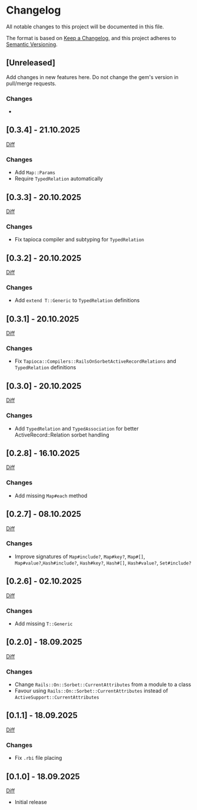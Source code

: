 # Changelog

All notable changes to this project will be documented in this file.

The format is based on [Keep a Changelog](https://keepachangelog.com/en/1.0.0/),
and this project adheres to [Semantic Versioning](https://semver.org/spec/v2.0.0.html).

## [Unreleased]

Add changes in new features here. Do not change the gem's version in pull/merge requests.

### Changes
-

## [0.3.4] - 21.10.2025

[Diff](https://github.com/espago/rails-on-sorbet/compare/v0.3.3...v0.3.4)

### Changes
- Add `Map::Params`
- Require `TypedRelation` automatically

## [0.3.3] - 20.10.2025

[Diff](https://github.com/espago/rails-on-sorbet/compare/v0.3.2...v0.3.3)

### Changes
- Fix tapioca compiler and subtyping for `TypedRelation`

## [0.3.2] - 20.10.2025

[Diff](https://github.com/espago/rails-on-sorbet/compare/v0.3.1...v0.3.2)

### Changes
- Add `extend T::Generic` to `TypedRelation` definitions

## [0.3.1] - 20.10.2025

[Diff](https://github.com/espago/rails-on-sorbet/compare/v0.3.0...v0.3.1)

### Changes
- Fix `Tapioca::Compilers::RailsOnSorbetActiveRecordRelations` and `TypedRelation` definitions

## [0.3.0] - 20.10.2025

[Diff](https://github.com/espago/rails-on-sorbet/compare/v0.2.8...v0.3.0)

### Changes
- Add `TypedRelation` and `TypedAssociation` for better ActiveRecord::Relation sorbet handling

## [0.2.8] - 16.10.2025

[Diff](https://github.com/espago/rails-on-sorbet/compare/v0.2.7...v0.2.8)

### Changes
- Add missing `Map#each` method

## [0.2.7] - 08.10.2025

[Diff](https://github.com/espago/rails-on-sorbet/compare/v0.2.6...v0.2.7)

### Changes
- Improve signatures of `Map#include?`, `Map#key?`, `Map#[]`, `Map#value?`,`Hash#include?`, `Hash#key?`, `Hash#[]`, `Hash#value?`, `Set#include?`

## [0.2.6] - 02.10.2025

[Diff](https://github.com/espago/rails-on-sorbet/compare/v0.2.5...v0.2.6)

### Changes
- Add missing `T::Generic`

## [0.2.0] - 18.09.2025

[Diff](https://github.com/espago/rails-on-sorbet/compare/v0.1.1...v0.2.0)

### Changes
- Change `Rails::On::Sorbet::CurrentAttributes` from a module to a class
- Favour using `Rails::On::Sorbet::CurrentAttributes` instead of `ActiveSupport::CurrentAttributes`

## [0.1.1] - 18.09.2025

[Diff](https://github.com/espago/rails-on-sorbet/compare/v0.1.0...v0.1.1)

### Changes
- Fix `.rbi` file placing

## [0.1.0] - 18.09.2025

[Diff](https://github.com/espago/rails-on-sorbet/compare/v0.0.0...v0.1.0)

- Initial release
